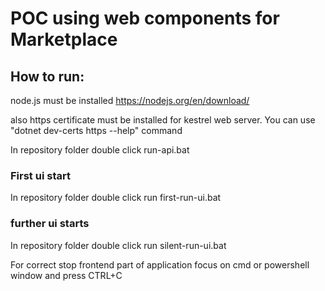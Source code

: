 # POC using web components for Marketplace

## How to run:

 node.js must be installed https://nodejs.org/en/download/
 
 also https certificate must be installed for kestrel web server. You can use "dotnet dev-certs https --help" command

 In repository folder double click run-api.bat

### First ui start
 In repository folder double click run first-run-ui.bat
 
### further ui starts
 In repository folder double click run silent-run-ui.bat

 For correct stop frontend part of application focus on cmd or powershell window and press CTRL+C
